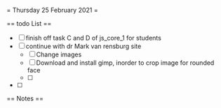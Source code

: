 = Thursday 25 February 2021 =

== todo List ==
- [ ] finish off task C and D of js_core_1 for students
- [ ] continue with dr Mark van rensburg site
	- [ ] Change images
	- [ ] Download and install gimp, inorder to crop image for rounded face
	- [ ] 
- [ ] 

== Notes ==

